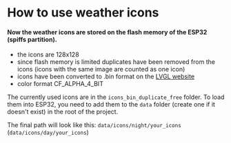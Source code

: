 # How to use weather icons

#### Now the weather icons are stored on the flash memory of the ESP32 (spiffs partition).

- the icons are 128x128
- since flash memory is limited duplicates have been removed from the icons (icons with the same image are counted as one icon)
- icons have been converted to .bin format on the [LVGL website](https://lvgl.io/tools/imageconverter)
- color format CF_ALPHA_4_BIT

The currently used icons are in the `icons_bin_duplicate_free` folder.
To load them into ESP32, you need to add them to the `data` folder (create one if it doesn't exist) in the root of the project.

The final path will look like this: `data/icons/night/your_icons` (`data/icons/day/your_icons`)
